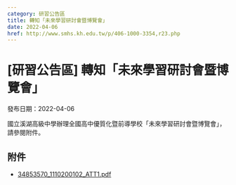 ```yaml
---
category: 研習公告區
title: 轉知「未來學習研討會暨博覽會」
date: 2022-04-06
href: http://www.smhs.kh.edu.tw/p/406-1000-3354,r23.php
---
```


# [研習公告區] 轉知「未來學習研討會暨博覽會」

發布日期：2022-04-06

國立溪湖高級中學辦理全國高中優質化暨前導學校「未來學習研討會暨博覽會」，請參閱附件。

## 附件

- [34853570_1110200102_ATT1.pdf](https://www.smhs.kh.edu.tw/var/file/0/1000/attach/56/pta_3111_4687558_35800.pdf)
